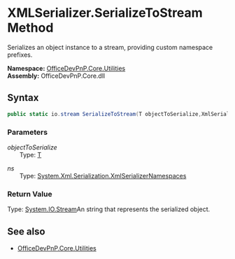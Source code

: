 # XMLSerializer.SerializeToStream Method  
Serializes an object instance to a stream, providing custom namespace prefixes.  

**Namespace:** [OfficeDevPnP.Core.Utilities](OfficeDevPnP.Core.Utilities.md)  
**Assembly:** OfficeDevPnP.Core.dll  
## Syntax
```C#
public static io.stream SerializeToStream(T objectToSerialize,XmlSerializerNamespaces ns)
```
### Parameters
*objectToSerialize*  
&emsp;&emsp;Type: [T](T.md) 
&emsp;&emsp;  
  
*ns*  
&emsp;&emsp;Type: [System.Xml.Serialization.XmlSerializerNamespaces](System.Xml.Serialization.XmlSerializerNamespaces.md) 
&emsp;&emsp;  
  
### Return Value
Type: [System.IO.Stream](System.IO.Stream.md  
)An string that represents the serialized object.

## See also
- [OfficeDevPnP.Core.Utilities](OfficeDevPnP.Core.Utilities.md)
